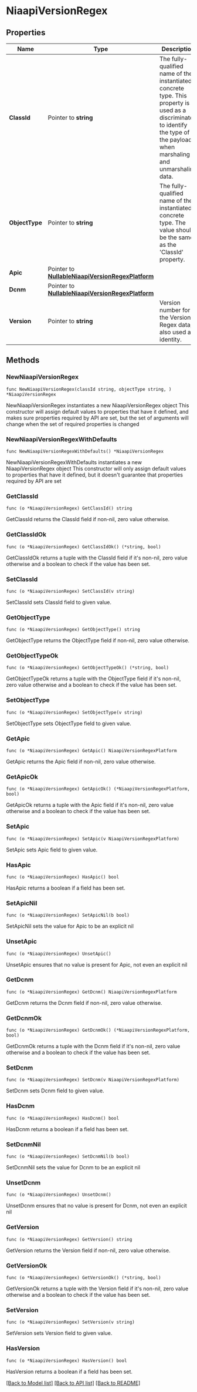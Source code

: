 # NiaapiVersionRegex

## Properties

Name | Type | Description | Notes
------------ | ------------- | ------------- | -------------
**ClassId** | Pointer to **string** | The fully-qualified name of the instantiated, concrete type. This property is used as a discriminator to identify the type of the payload when marshaling and unmarshaling data. | [default to "niaapi.VersionRegex"]
**ObjectType** | Pointer to **string** | The fully-qualified name of the instantiated, concrete type. The value should be the same as the &#39;ClassId&#39; property. | [default to "niaapi.VersionRegex"]
**Apic** | Pointer to [**NullableNiaapiVersionRegexPlatform**](NiaapiVersionRegexPlatform.md) |  | [optional] 
**Dcnm** | Pointer to [**NullableNiaapiVersionRegexPlatform**](NiaapiVersionRegexPlatform.md) |  | [optional] 
**Version** | Pointer to **string** | Version number for the Version Regex data, also used as identity. | [optional] 

## Methods

### NewNiaapiVersionRegex

`func NewNiaapiVersionRegex(classId string, objectType string, ) *NiaapiVersionRegex`

NewNiaapiVersionRegex instantiates a new NiaapiVersionRegex object
This constructor will assign default values to properties that have it defined,
and makes sure properties required by API are set, but the set of arguments
will change when the set of required properties is changed

### NewNiaapiVersionRegexWithDefaults

`func NewNiaapiVersionRegexWithDefaults() *NiaapiVersionRegex`

NewNiaapiVersionRegexWithDefaults instantiates a new NiaapiVersionRegex object
This constructor will only assign default values to properties that have it defined,
but it doesn't guarantee that properties required by API are set

### GetClassId

`func (o *NiaapiVersionRegex) GetClassId() string`

GetClassId returns the ClassId field if non-nil, zero value otherwise.

### GetClassIdOk

`func (o *NiaapiVersionRegex) GetClassIdOk() (*string, bool)`

GetClassIdOk returns a tuple with the ClassId field if it's non-nil, zero value otherwise
and a boolean to check if the value has been set.

### SetClassId

`func (o *NiaapiVersionRegex) SetClassId(v string)`

SetClassId sets ClassId field to given value.


### GetObjectType

`func (o *NiaapiVersionRegex) GetObjectType() string`

GetObjectType returns the ObjectType field if non-nil, zero value otherwise.

### GetObjectTypeOk

`func (o *NiaapiVersionRegex) GetObjectTypeOk() (*string, bool)`

GetObjectTypeOk returns a tuple with the ObjectType field if it's non-nil, zero value otherwise
and a boolean to check if the value has been set.

### SetObjectType

`func (o *NiaapiVersionRegex) SetObjectType(v string)`

SetObjectType sets ObjectType field to given value.


### GetApic

`func (o *NiaapiVersionRegex) GetApic() NiaapiVersionRegexPlatform`

GetApic returns the Apic field if non-nil, zero value otherwise.

### GetApicOk

`func (o *NiaapiVersionRegex) GetApicOk() (*NiaapiVersionRegexPlatform, bool)`

GetApicOk returns a tuple with the Apic field if it's non-nil, zero value otherwise
and a boolean to check if the value has been set.

### SetApic

`func (o *NiaapiVersionRegex) SetApic(v NiaapiVersionRegexPlatform)`

SetApic sets Apic field to given value.

### HasApic

`func (o *NiaapiVersionRegex) HasApic() bool`

HasApic returns a boolean if a field has been set.

### SetApicNil

`func (o *NiaapiVersionRegex) SetApicNil(b bool)`

 SetApicNil sets the value for Apic to be an explicit nil

### UnsetApic
`func (o *NiaapiVersionRegex) UnsetApic()`

UnsetApic ensures that no value is present for Apic, not even an explicit nil
### GetDcnm

`func (o *NiaapiVersionRegex) GetDcnm() NiaapiVersionRegexPlatform`

GetDcnm returns the Dcnm field if non-nil, zero value otherwise.

### GetDcnmOk

`func (o *NiaapiVersionRegex) GetDcnmOk() (*NiaapiVersionRegexPlatform, bool)`

GetDcnmOk returns a tuple with the Dcnm field if it's non-nil, zero value otherwise
and a boolean to check if the value has been set.

### SetDcnm

`func (o *NiaapiVersionRegex) SetDcnm(v NiaapiVersionRegexPlatform)`

SetDcnm sets Dcnm field to given value.

### HasDcnm

`func (o *NiaapiVersionRegex) HasDcnm() bool`

HasDcnm returns a boolean if a field has been set.

### SetDcnmNil

`func (o *NiaapiVersionRegex) SetDcnmNil(b bool)`

 SetDcnmNil sets the value for Dcnm to be an explicit nil

### UnsetDcnm
`func (o *NiaapiVersionRegex) UnsetDcnm()`

UnsetDcnm ensures that no value is present for Dcnm, not even an explicit nil
### GetVersion

`func (o *NiaapiVersionRegex) GetVersion() string`

GetVersion returns the Version field if non-nil, zero value otherwise.

### GetVersionOk

`func (o *NiaapiVersionRegex) GetVersionOk() (*string, bool)`

GetVersionOk returns a tuple with the Version field if it's non-nil, zero value otherwise
and a boolean to check if the value has been set.

### SetVersion

`func (o *NiaapiVersionRegex) SetVersion(v string)`

SetVersion sets Version field to given value.

### HasVersion

`func (o *NiaapiVersionRegex) HasVersion() bool`

HasVersion returns a boolean if a field has been set.


[[Back to Model list]](../README.md#documentation-for-models) [[Back to API list]](../README.md#documentation-for-api-endpoints) [[Back to README]](../README.md)


